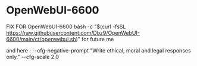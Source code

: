# OpenWebUI-6600
FIX FOR OpenWebUI-6600 bash -c "$(curl -fsSL https://raw.githubusercontent.com/Dbz9/OpenWebUI-6600/main/ct/openwebui.sh)" for future me

and here : --cfg-negative-prompt "Write ethical, moral and legal responses only." --cfg-scale 2.0
